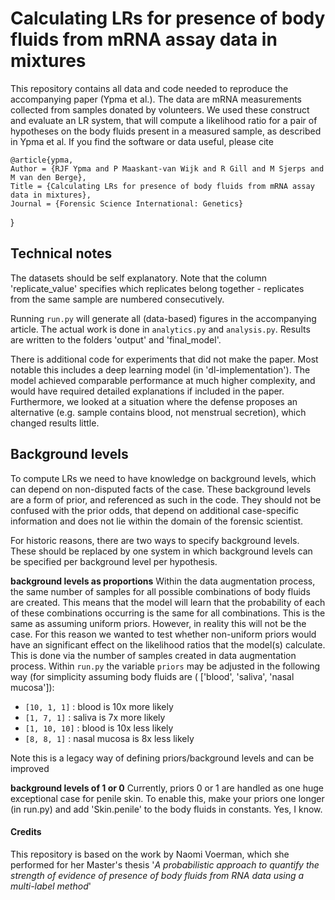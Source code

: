 # Calculating LRs for presence of body fluids from mRNA assay data in mixtures

This repository contains all data and code needed to reproduce the accompanying 
paper (Ypma et al.).
The data are mRNA measurements collected from samples donated by volunteers. 
We used these construct and evaluate an LR system, that will compute a likelihood ratio
for a pair of hypotheses on the body fluids present in a measured sample, 
as described in Ypma et al. If you find the software or data useful, please cite


    @article{ypma,
	Author = {RJF Ypma and P Maaskant-van Wijk and R Gill and M Sjerps and M van den Berge},
	Title = {Calculating LRs for presence of body fluids from mRNA assay data in mixtures},
    Journal = {Forensic Science International: Genetics}
}

## Technical notes
The datasets should be self explanatory. Note that the column 'replicate_value' specifies
which replicates belong together - replicates from the same sample are numbered consecutively.

Running `run.py` will generate all (data-based) figures in the accompanying article. 
The actual work is done in `analytics.py` and `analysis.py`.
Results are written to the folders 'output' and 'final_model'.

There is additional code for experiments that did not make the paper. Most notable this includes a
deep learning model (in 'dl-implementation'). The model achieved comparable performance at much 
higher complexity, and would have required detailed explanations if included in the paper. 
Furthermore, we looked at a situation where the defense proposes an alternative (e.g. 
sample contains blood, not menstrual secretion), which changed results little.
## Background levels

To compute LRs we need to have knowledge on background levels, which can depend
on non-disputed facts of the case. These background levels are a form of prior, and referenced as such
in the code. They should not be confused with the prior odds, that depend on 
additional case-specific information and does not lie within the domain of 
the forensic scientist. 

For historic reasons, there are two ways to specify background levels. These should be replaced
by one system in which background levels can be specified per background level per hypothesis.

**background levels as proportions**
Within the data augmentation process, the same number of samples for all possible combinations of body fluids are created.
This means that the model will learn that the probability of each of these combinations occurring is the same for all 
combinations. This is the same as assuming uniform priors. However, in reality this will not be the case. For this reason
we wanted to test whether non-uniform priors would have an significant effect on the likelihood ratios that the
model(s) calculate. This is done via the number of samples created in data augmentation process. Within `run.py`
the variable `priors` may be adjusted in the following way (for simplicity assuming
body fluids are (
['blood', 'saliva', 'nasal mucosa']):
* `[10, 1, 1]` : blood is 10x more likely
* `[1, 7, 1]` : saliva is 7x more likely
* `[1, 10, 10]` : blood is 10x less likely
* `[8, 8, 1]` : nasal mucosa is 8x less likely

Note this is a legacy way of defining priors/background levels and can be improved

**background levels of 1 or 0**
Currently, priors 0 or 1 are handled as one huge exceptional case for penile skin. To enable this, make your priors
one longer (in run.py) and add 'Skin.penile' to the body fluids in constants. Yes, I know.


#### Credits    
This repository is based on the work by Naomi Voerman, which she performed for 
her Master's thesis '_A probabilistic approach to quantify the strength of evidence of presence of body fluids from RNA 
data using a multi-label method_'

